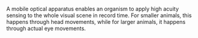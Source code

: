 ---
---

A mobile optical apparatus enables an organism to apply high acuity sensing to the whole visual scene in record time. For smaller animals, this happens through head movements, while for larger animals, it happens through actual eye movements.